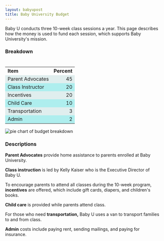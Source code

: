 ```yaml
---
layout: babyupost
title: Baby University Budget
---
```



Baby U conducts three 10-week class sessions  a year. This page describes how the money is used to fund each session, which supports Baby University's mission.




### Breakdown

<table style="margin-top:40px;width:280px;" cellspacing="0"><tr><td><strong>Item</strong></td><td align="right"><strong>Percent</strong></td></tr><tr style="background:#e0eeee;"><td>Parent Advocates</td><td align="right">45</td></tr><tr style="background:#aeeeee;"><td>Class Instructor</td><td align="right">20</td></tr><tr style="background:#e0eeee;"><td>Incentives</td><td align="right">20</td></tr><tr style="background:#aeeeee;"><td>Child Care</td><td align="right">10</td></tr><tr style="background:#e0eeee;"><td>Transportation</td><td align="right">3</td></tr><tr style="background:#aeeeee;"><td>Admin</td><td align="right">2</td></tr></table>


![pie chart of budget breakdown](/babyu-budget-breakdown-jan-2016.png)


### Descriptions

**Parent Advocates** provide home assistance to parents enrolled at Baby University.

**Class instruction** is led by Kelly Kaiser who is the Executive Director of Baby U.

To encourage parents to attend all classes during the 10-week program, **incentives** are offered, which include gift cards, diapers, and children's books.

**Child care** is provided while parents attend class.

For those who need **transportation,** Baby U uses a van to transport families to and from class.

**Admin** costs include paying rent, sending mailings, and paying for insurance.

